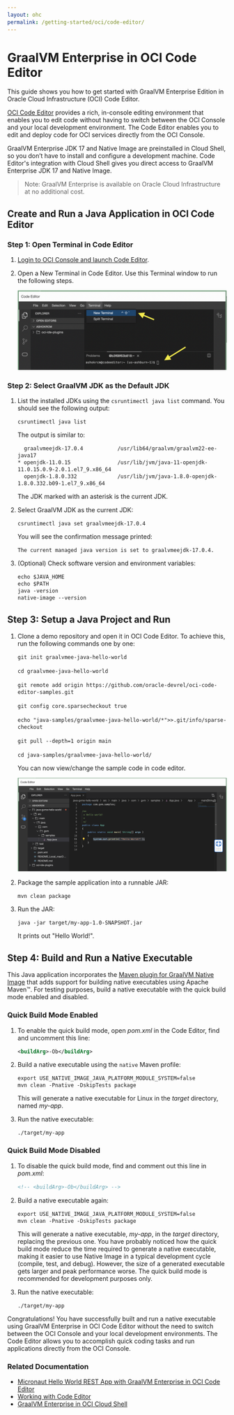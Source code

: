 ```yaml
---
layout: ohc
permalink: /getting-started/oci/code-editor/
---
```


# GraalVM Enterprise in OCI Code Editor

This guide shows you how to get started with GraalVM Enterprise Edition in Oracle Cloud Infrastructure (OCI) Code Editor. 

[OCI Code Editor](https://docs.oracle.com/en-us/iaas/Content/API/Concepts/code_editor_intro.htm) provides a rich, in-console editing environment that enables you to edit code without having to switch between the OCI Console and your local development environment. The Code Editor enables you to edit and deploy code for OCI services directly from the OCI Console.

GraalVM Enterprise JDK 17 and Native Image are preinstalled in Cloud Shell, so you don’t have to install and configure a development machine. Code Editor's integration with Cloud Shell gives you direct access to GraalVM Enterprise JDK 17 and Native Image.

> Note: GraalVM Enterprise is available on Oracle Cloud Infrastructure at no additional cost.

## Create and Run a Java Application in OCI Code Editor

### Step 1: Open Terminal in Code Editor

1. [Login to OCI Console and launch Code Editor](https://cloud.oracle.com/?bdcstate=maximized&codeeditor=true).
2. Open a New Terminal in Code Editor. Use this Terminal window to run the following steps. 

    ![OCI Code Editor](../img/oci-code-editor.png)

### Step 2: Select GraalVM JDK as the Default JDK

1. List the installed JDKs using the `csruntimectl java list` command. You should see the following output:

    ```shell
    csruntimectl java list
    ```
    
    The output is similar to:
    
    ```shell
      graalvmeejdk-17.0.4           /usr/lib64/graalvm/graalvm22-ee-java17
    * openjdk-11.0.15               /usr/lib/jvm/java-11-openjdk-11.0.15.0.9-2.0.1.el7_9.x86_64
      openjdk-1.8.0.332             /usr/lib/jvm/java-1.8.0-openjdk-1.8.0.332.b09-1.el7_9.x86_64
    ```
    The JDK marked with an asterisk is the current JDK.

2. Select GraalVM JDK as the current JDK:

    ```shell
    csruntimectl java set graalvmeejdk-17.0.4
    ```
    You will see the confirmation message printed:
    ```shell
    The current managed java version is set to graalvmeejdk-17.0.4.
    ```

3. (Optional) Check software version and environment variables:
    ```shell
    echo $JAVA_HOME
    echo $PATH
    java -version
    native-image --version
    ```

## Step 3: Setup a Java Project and Run

1. Clone a demo repository and open it in OCI Code Editor. To achieve this, run the following commands one by one:

    ```shell
    git init graalvmee-java-hello-world

    cd graalvmee-java-hello-world

    git remote add origin https://github.com/oracle-devrel/oci-code-editor-samples.git

    git config core.sparsecheckout true

    echo "java-samples/graalvmee-java-hello-world/*">>.git/info/sparse-checkout

    git pull --depth=1 origin main

    cd java-samples/graalvmee-java-hello-world/
    
    ```
    
    You can now view/change the sample code in code editor.

    ![Java project opened in OCI Code Editor](../img/oci-ce-java-app.png)

2. Package the sample application into a runnable JAR:

    ```shell
    mvn clean package
    ```
3. Run the JAR:

    ```shell
    java -jar target/my-app-1.0-SNAPSHOT.jar
    ```
    It prints out "Hello World!".

## Step 4: Build and Run a Native Executable

This Java application incorporates the [Maven plugin for GraalVM Native Image](https://graalvm.github.io/native-build-tools/latest/maven-plugin.html) that adds support for building native executables using Apache Maven™. For testing purposes, build a native executable with the quick build mode enabled and disabled.

### Quick Build Mode Enabled

1. To enable the quick build mode, open _pom.xml_ in the Code Editor, find and uncomment this line:

    ```xml
    <buildArg>-Ob</buildArg>
    ```
2. Build a native executable using the `native` Maven profile:

    ```
    export USE_NATIVE_IMAGE_JAVA_PLATFORM_MODULE_SYSTEM=false
    mvn clean -Pnative -DskipTests package
    ```
    This will generate a native executable for Linux in the _target_ directory, named _my-app_.

3. Run the native executable:
    ```shell
    ./target/my-app
    ```

### Quick Build Mode Disabled

1. To disable the quick build mode, find and comment out this line in _pom.xml_:
 
    ```xml
    <!-- <buildArg>-Ob</buildArg> -->
    ```
2. Build a native executable again:

    ```
    export USE_NATIVE_IMAGE_JAVA_PLATFORM_MODULE_SYSTEM=false
    mvn clean -Pnative -DskipTests package
    ```
    This will generate a native executable, _my-app_, in the _target_ directory, replacing the previous one. You have probably noticed how the quick build mode reduce the time required to generate a native executable, making it easier to use Native Image in a typical development cycle (compile, test, and debug). However, the size of a generated executable gets larger and peak performance worse. The quick build mode is recommended for development purposes only. 

3. Run the native executable:
    ```shell
    ./target/my-app
    ```

Congratulations! You have successfully built and run a native executable using GraalVM Enterprise in OCI Code Editor without the need to switch between the OCI Console and your local development environments.
The Code Editor allows you to accomplish quick coding tasks and run applications directly from the OCI Console.

### Related Documentation

- [Micronaut Hello World REST App with GraalVM Enterprise in OCI Code Editor](https://github.com/oracle-devrel/oci-code-editor-samples/tree/main/java-samples/graalvmee-java-micronaut-hello-rest)
- [Working with Code Editor](https://docs.oracle.com/en-us/iaas/Content/API/Concepts/code_editor_intro.htm)
- [GraalVM Enterprise in OCI Cloud Shell](cloud-shell.md)
